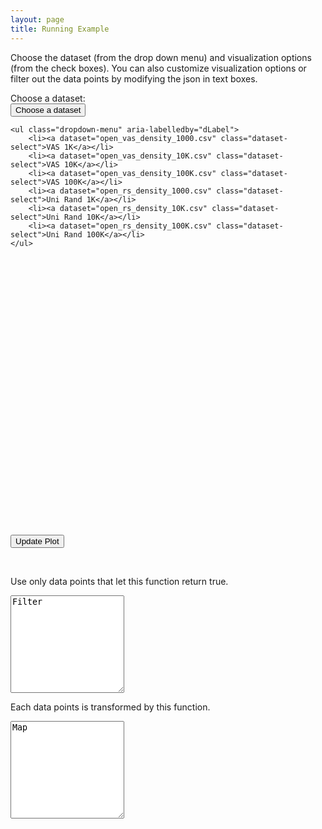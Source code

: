```yaml
---
layout: page
title: Running Example
---
```


Choose the dataset (from the drop down menu) and visualization options (from
the check boxes). You can also customize visualization options or filter out the
data points by modifying the json in text boxes.

<div class="row">
<div class="col-md-4">
Choose a dataset:
</div>
<div class="col-md-6">
<div class="dropdown">
    <button id="datasetBtn" class="btn btn-default dropdown-toggle" type="button" data-toggle="dropdown" aria-haspopup="true" aria-expanded="true">
        Choose a dataset
        <span class="caret"></span>
    </button>

    <ul class="dropdown-menu" aria-labelledby="dLabel">
        <li><a dataset="open_vas_density_1000.csv" class="dataset-select">VAS 1K</a></li>
        <li><a dataset="open_vas_density_10K.csv" class="dataset-select">VAS 10K</a></li>
        <li><a dataset="open_vas_density_100K.csv" class="dataset-select">VAS 100K</a></li>
        <li><a dataset="open_rs_density_1000.csv" class="dataset-select">Uni Rand 1K</a></li>
        <li><a dataset="open_rs_density_10K.csv" class="dataset-select">Uni Rand 10K</a></li>
        <li><a dataset="open_rs_density_100K.csv" class="dataset-select">Uni Rand 100K</a></li>
    </ul>
</div>
</div>

<div class="col-md-2"></div>
</div>


[comment]: <> (Chart)
<br>
<div id="demo_chart" style="width: 100%; height: 400px;"></div>


[comment]: <> (Update Button)
<div class="row">
<div class="col-md-4"></div>

<div class="col-md-4 text-center">
<p>
<button id="demo-chart-update-btn" type="button" class="btn btn-primary btn-lg">Update Plot</button>
</p>
</div>

<div class="col-md-4"></div>
</div>


[comment]: <> (Json Textareas)
<br>
<p>
Use only data points that let this function return true.
</p>
<textarea class="form-control" rows="10">Filter</textarea>

<br>
<p>
Each data points is transformed by this function.
</p>
<textarea class="form-control" rows="10">Map</textarea>


<script src="{{ site.baseurl }}/scripts/demo.js"></script>

